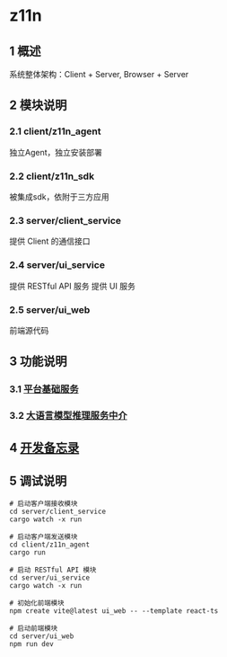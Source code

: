 # z11n
## 1 概述
系统整体架构：Client + Server, Browser + Server
## 2 模块说明
### 2.1 client/z11n_agent
独立Agent，独立安装部署
### 2.2 client/z11n_sdk
被集成sdk，依附于三方应用
### 2.3 server/client_service
提供 Client 的通信接口
### 2.4 server/ui_service
提供 RESTful API 服务
提供 UI 服务
### 2.5 server/ui_web
前端源代码
## 3 功能说明
### 3.1 [平台基础服务](./docs/platform_service.md)
### 3.2 [大语言模型推理服务中介](./docs/llm_task_broker.md)
## 4 [开发备忘录](./docs/dev_memo.md)
## 5 调试说明
```
# 启动客户端接收模块
cd server/client_service
cargo watch -x run

# 启动客户端发送模块
cd client/z11n_agent
cargo run

# 启动 RESTful API 模块
cd server/ui_service
cargo watch -x run

# 初始化前端模块
npm create vite@latest ui_web -- --template react-ts

# 启动前端模块
cd server/ui_web
npm run dev
```